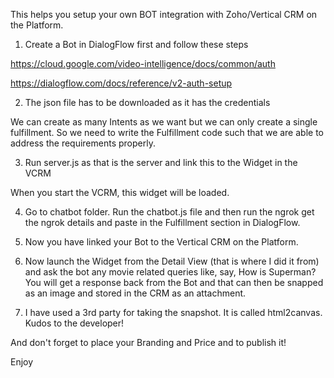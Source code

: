 This helps you setup your own BOT integration with Zoho/Vertical CRM on the Platform.


1. Create a Bot in DialogFlow first and follow these steps

https://cloud.google.com/video-intelligence/docs/common/auth


https://dialogflow.com/docs/reference/v2-auth-setup



2. The json file has to be downloaded as it has the credentials

We can create as many Intents as we want but we can only create a single
fulfillment. So we need to write the Fulfillment code such that we are 
able to address the requirements properly.

3. Run server.js as that is the server and link this to the Widget in the VCRM

When you start the VCRM, this widget will be loaded.


4. Go to chatbot folder. Run the chatbot.js file and then run the ngrok
get the ngrok details and paste in the Fulfillment section in DialogFlow.

5. Now you have linked your Bot to the Vertical CRM on the Platform.

6. Now launch the Widget from the Detail View (that is where I did it from) and ask the bot any movie
related queries like, say, How is Superman?
You will get a response back from the Bot and that can then be snapped as an image and stored in the CRM
as an attachment.

7. I have used a 3rd party for taking the snapshot. It is called html2canvas. Kudos to the developer!

And don't forget to place your Branding and Price and to publish it!

Enjoy
